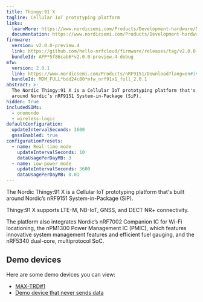 ```yaml
---
title: Thingy:91 X
tagline: Cellular IoT prototyping platform
links:
  learnMore: https://www.nordicsemi.com/Products/Development-hardware/Nordic-Thingy-91-X
  documentation: https://www.nordicsemi.com/Products/Development-hardware/Nordic-Thingy-91-X
firmware:
  version: v2.0.0-preview.4
  link: https://github.com/hello-nrfcloud/firmware/releases/tag/v2.0.0-preview.4
  bundleId: APP*5f86cab6*v2.0.0-preview.4-debug
mfw:
  version: 2.0.1
  link: https://www.nordicsemi.com/Products/nRF9151/Download?lang=en#infotabs
  bundleId: MDM_FULL*bdd24c80*mfw_nrf91x1_full_2.0.1
abstract: >-
  The Nordic Thingy:91 X is a Cellular IoT prototyping platform that's built
  around Nordic’s nRF9151 System-in-Package (SiP).
hidden: true
includedSIMs:
  - onomondo
  - wireless-logic
defaultConfiguration:
  updateIntervalSeconds: 3600
  gnssEnabled: true
configurationPresets:
  - name: Real-time mode
    updateIntervalSeconds: 10
    dataUsagePerDayMB: 3
  - name: Low-power mode
    updateIntervalSeconds: 3600
    dataUsagePerDayMB: 0.01
---
```


The Nordic Thingy:91 X is a Cellular IoT prototyping platform that's built
around Nordic’s nRF9151 System-in-Package (SiP).

Thingy:91 X supports LTE-M, NB-IoT, GNSS, and DECT NR+ connectivity.

The platform also integrates Nordic’s nRF7002 Companion IC for Wi-Fi
locationing, the nPM1300 Power Management IC (PMIC), which features innovative
system management features and efficient fuel gauging, and the nRF5340
dual-core, multiprotocol SoC.

## Demo devices

Here are some demo devices you can view:

- [MAX-TRD#1](/29a.xidg5i)
- [Demo device that never sends data](/29a.n3d4t4)
